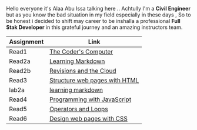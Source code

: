  Hello everyone it's Alaa Abu Issa talking here
.. Achtully I'm a **Civil Engineer** but as you know the bad situation in my field especially in these days ,
So to be honest i decided to shift may career to be inshalla a professional **Full Stak Developer** in this grateful journey and an amazing instructors team.

|   Assignment  |               Link                         |
| --------------|--------------------------------------------|
|    Read1      |  [The Coder's Computer](Read1.md)          |
|    Read2a     |  [Learning Markdown](Read2a.md)            |
|    Read2b     |  [Revisions and the Cloud](Read2b.md)      |
|    Read3      |  [Structure web pages with HTML](Read3.md) |
|    lab2a      |  [learning markdown](Lab2.md)              |
|    Read4      |  [Programming with JavaScript](Read4.md)   | 
|    Read5      |  [Operators and Loops](Read5.md)           |
|    Read6      |  [Design web pages with CSS](Read6.md)     |
 
